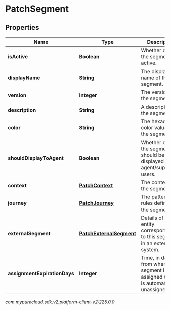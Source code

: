 # PatchSegment


## Properties

| Name | Type | Description | Notes |
| ------------ | ------------- | ------------- | ------------- |
| **isActive** | **Boolean** | Whether or not the segment is active. |  [optional] |
| **displayName** | **String** | The display name of the segment. |  [optional] |
| **version** | **Integer** | The version of the segment. |  [optional] |
| **description** | **String** | A description of the segment. |  [optional] |
| **color** | **String** | The hexadecimal color value of the segment. |  [optional] |
| **shouldDisplayToAgent** | **Boolean** | Whether or not the segment should be displayed to agent/supervisor users. |  [optional] |
| **context** | [**PatchContext**](PatchContext) | The context of the segment. |  [optional] |
| **journey** | [**PatchJourney**](PatchJourney) | The pattern of rules defining the segment. |  [optional] |
| **externalSegment** | [**PatchExternalSegment**](PatchExternalSegment) | Details of an entity corresponding to this segment in an external system. |  [optional] |
| **assignmentExpirationDays** | **Integer** | Time, in days, from when the segment is assigned until it is automatically unassigned. |  [optional] |




_com.mypurecloud.sdk.v2:platform-client-v2:225.0.0_
